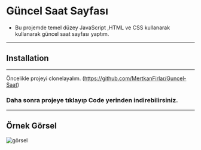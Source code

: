 # Güncel Saat Sayfası
* Bu projemde temel düzey JavaScript ,HTML ve CSS kullanarak kullanarak güncel saat sayfası yaptım.
------------------------------------------------------------
 ## Installation
---
Öncelikle projeyi clonelayalım.
(https://github.com/MertkanFirlar/Guncel-Saat)

 ### Daha sonra projeye tıklayıp Code yerinden indirebilirsiniz.
-------------------------------------------------------------
## Örnek Görsel
![görsel](https://user-images.githubusercontent.com/98624726/209656600-0124e022-889e-4d71-bfa9-a57287dbe1d7.png)
